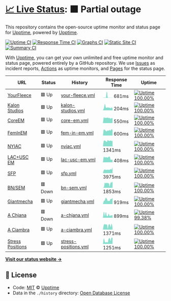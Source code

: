 # [📈 Live Status](https://status.mswd.io): <!--live status--> **🟧 Partial outage**

This repository contains the open-source uptime monitor and status page for [Upptime](https://upptime.js.org), powered by [Upptime](https://github.com/upptime/upptime).

[![Uptime CI](https://github.com/koj-co/upptime/workflows/Uptime%20CI/badge.svg)](https://github.com/koj-co/upptime/actions?query=workflow%3A%22Uptime+CI%22)
[![Response Time CI](https://github.com/koj-co/upptime/workflows/Response%20Time%20CI/badge.svg)](https://github.com/koj-co/upptime/actions?query=workflow%3A%22Response+Time+CI%22)
[![Graphs CI](https://github.com/koj-co/upptime/workflows/Graphs%20CI/badge.svg)](https://github.com/koj-co/upptime/actions?query=workflow%3A%22Graphs+CI%22)
[![Static Site CI](https://github.com/koj-co/upptime/workflows/Static%20Site%20CI/badge.svg)](https://github.com/koj-co/upptime/actions?query=workflow%3A%22Static+Site+CI%22)
[![Summary CI](https://github.com/koj-co/upptime/workflows/Summary%20CI/badge.svg)](https://github.com/koj-co/upptime/actions?query=workflow%3A%22Summary+CI%22)

With [Upptime](https://upptime.js.org), you can get your own unlimited and free uptime monitor and status page, powered entirely by a GitHub repository. We use [Issues](https://github.com/upptime/upptime/issues) as incident reports, [Actions](https://github.com/upptime/upptime/actions) as uptime monitors, and [Pages](https://upptime.github.io/upptime) for the status page.

<!--start: status pages-->
<!-- This summary is generated by Upptime (https://github.com/upptime/upptime) -->
<!-- Do not edit this manually, your changes will be overwritten -->

| URL                                             | Status  | History                                                                                                     | Response Time                                                                          | Uptime                                                                                                                                                                                                                     |
| ----------------------------------------------- | ------- | ----------------------------------------------------------------------------------------------------------- | -------------------------------------------------------------------------------------- | -------------------------------------------------------------------------------------------------------------------------------------------------------------------------------------------------------------------------- |
| [YourFleece](https://yourfleece.com)            | 🟩 Up   | [your-fleece.yml](https://github.com/shamoon/mswd-upptime/commits/master/history/your-fleece.yml)           | <img alt="Response time graph" src="./graphs/your-fleece.png" height="20"> 681ms       | [![Uptime 100.00%](https://img.shields.io/endpoint?url=https%3A%2F%2Fraw.githubusercontent.com%2Fshamoon%2Fmswd-upptime%2Fmaster%2Fapi%2Fyour-fleece%2Fuptime.json)](https://status.mswd.io/history/your-fleece)           |
| [Kalon Studios](https://kalonstudios.com)       | 🟩 Up   | [kalon-studios.yml](https://github.com/shamoon/mswd-upptime/commits/master/history/kalon-studios.yml)       | <img alt="Response time graph" src="./graphs/kalon-studios.png" height="20"> 204ms     | [![Uptime 100.00%](https://img.shields.io/endpoint?url=https%3A%2F%2Fraw.githubusercontent.com%2Fshamoon%2Fmswd-upptime%2Fmaster%2Fapi%2Fkalon-studios%2Fuptime.json)](https://status.mswd.io/history/kalon-studios)       |
| [CoreEM](https://coreem.net)                    | 🟩 Up   | [core-em.yml](https://github.com/shamoon/mswd-upptime/commits/master/history/core-em.yml)                   | <img alt="Response time graph" src="./graphs/core-em.png" height="20"> 550ms           | [![Uptime 100.00%](https://img.shields.io/endpoint?url=https%3A%2F%2Fraw.githubusercontent.com%2Fshamoon%2Fmswd-upptime%2Fmaster%2Fapi%2Fcore-em%2Fuptime.json)](https://status.mswd.io/history/core-em)                   |
| [FemInEM](https://feminem.org)                  | 🟩 Up   | [fem-in-em.yml](https://github.com/shamoon/mswd-upptime/commits/master/history/fem-in-em.yml)               | <img alt="Response time graph" src="./graphs/fem-in-em.png" height="20"> 600ms         | [![Uptime 100.00%](https://img.shields.io/endpoint?url=https%3A%2F%2Fraw.githubusercontent.com%2Fshamoon%2Fmswd-upptime%2Fmaster%2Fapi%2Ffem-in-em%2Fuptime.json)](https://status.mswd.io/history/fem-in-em)               |
| [NYIAC](https://nyiac.org)                      | 🟩 Up   | [nyiac.yml](https://github.com/shamoon/mswd-upptime/commits/master/history/nyiac.yml)                       | <img alt="Response time graph" src="./graphs/nyiac.png" height="20"> 1341ms            | [![Uptime 100.00%](https://img.shields.io/endpoint?url=https%3A%2F%2Fraw.githubusercontent.com%2Fshamoon%2Fmswd-upptime%2Fmaster%2Fapi%2Fnyiac%2Fuptime.json)](https://status.mswd.io/history/nyiac)                       |
| [LAC+USC EM](https://lacuscem.com)              | 🟩 Up   | [lac-usc-em.yml](https://github.com/shamoon/mswd-upptime/commits/master/history/lac-usc-em.yml)             | <img alt="Response time graph" src="./graphs/lac-usc-em.png" height="20"> 408ms        | [![Uptime 100.00%](https://img.shields.io/endpoint?url=https%3A%2F%2Fraw.githubusercontent.com%2Fshamoon%2Fmswd-upptime%2Fmaster%2Fapi%2Flac-usc-em%2Fuptime.json)](https://status.mswd.io/history/lac-usc-em)             |
| [SFP](https://sidefourproject.com)              | 🟩 Up   | [sfp.yml](https://github.com/shamoon/mswd-upptime/commits/master/history/sfp.yml)                           | <img alt="Response time graph" src="./graphs/sfp.png" height="20"> 3975ms              | [![Uptime 100.00%](https://img.shields.io/endpoint?url=https%3A%2F%2Fraw.githubusercontent.com%2Fshamoon%2Fmswd-upptime%2Fmaster%2Fapi%2Fsfp%2Fuptime.json)](https://status.mswd.io/history/sfp)                           |
| [BN/SEM](https://socialem.net)                  | 🟥 Down | [bn-sem.yml](https://github.com/shamoon/mswd-upptime/commits/master/history/bn-sem.yml)                     | <img alt="Response time graph" src="./graphs/bn-sem.png" height="20"> 1853ms           | [![Uptime 100.00%](https://img.shields.io/endpoint?url=https%3A%2F%2Fraw.githubusercontent.com%2Fshamoon%2Fmswd-upptime%2Fmaster%2Fapi%2Fbn-sem%2Fuptime.json)](https://status.mswd.io/history/bn-sem)                     |
| [Giantmecha](https://giantmecha.com)            | 🟩 Up   | [giantmecha.yml](https://github.com/shamoon/mswd-upptime/commits/master/history/giantmecha.yml)             | <img alt="Response time graph" src="./graphs/giantmecha.png" height="20"> 919ms        | [![Uptime 100.00%](https://img.shields.io/endpoint?url=https%3A%2F%2Fraw.githubusercontent.com%2Fshamoon%2Fmswd-upptime%2Fmaster%2Fapi%2Fgiantmecha%2Fuptime.json)](https://status.mswd.io/history/giantmecha)             |
| [A Chjana](https://achjana.com)                 | 🟥 Down | [a-chjana.yml](https://github.com/shamoon/mswd-upptime/commits/master/history/a-chjana.yml)                 | <img alt="Response time graph" src="./graphs/a-chjana.png" height="20"> 899ms          | [![Uptime 99.38%](https://img.shields.io/endpoint?url=https%3A%2F%2Fraw.githubusercontent.com%2Fshamoon%2Fmswd-upptime%2Fmaster%2Fapi%2Fa-chjana%2Fuptime.json)](https://status.mswd.io/history/a-chjana)                  |
| [A Ciambra](https://aciambra.com)               | 🟩 Up   | [a-ciambra.yml](https://github.com/shamoon/mswd-upptime/commits/master/history/a-ciambra.yml)               | <img alt="Response time graph" src="./graphs/a-ciambra.png" height="20"> 1371ms        | [![Uptime 100.00%](https://img.shields.io/endpoint?url=https%3A%2F%2Fraw.githubusercontent.com%2Fshamoon%2Fmswd-upptime%2Fmaster%2Fapi%2Fa-ciambra%2Fuptime.json)](https://status.mswd.io/history/a-ciambra)               |
| [Stress Positions](https://stresspositions.com) | 🟩 Up   | [stress-positions.yml](https://github.com/shamoon/mswd-upptime/commits/master/history/stress-positions.yml) | <img alt="Response time graph" src="./graphs/stress-positions.png" height="20"> 1251ms | [![Uptime 100.00%](https://img.shields.io/endpoint?url=https%3A%2F%2Fraw.githubusercontent.com%2Fshamoon%2Fmswd-upptime%2Fmaster%2Fapi%2Fstress-positions%2Fuptime.json)](https://status.mswd.io/history/stress-positions) |

<!--end: status pages-->

[**Visit our status website →**](https://status.mswd.io)

## 📄 License

- Code: [MIT](./LICENSE) © [Upptime](https://upptime.js.org)
- Data in the `./history` directory: [Open Database License](https://opendatacommons.org/licenses/odbl/1-0/)
